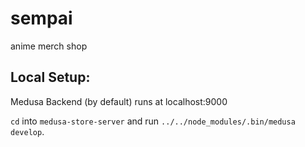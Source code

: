 # sempai
anime merch shop


## Local Setup:

Medusa Backend (by default) runs at localhost:9000

`cd` into `medusa-store-server` and run `../../node_modules/.bin/medusa develop`.
